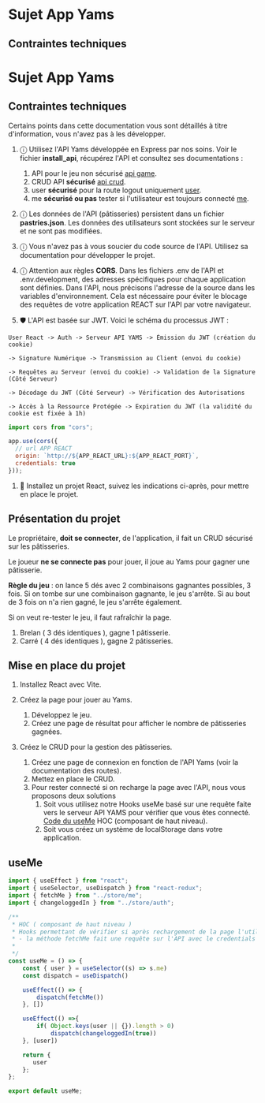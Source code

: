 # Sujet App Yams

## Contraintes techniques

# Sujet App Yams

## Contraintes techniques

Certains points dans cette documentation vous sont détaillés à titre d'information, vous n'avez pas à les développer.

1. ⓘ Utilisez l'API Yams développée en Express par nos soins. Voir le fichier **install_api**, récupérez l'API et consultez ses documentations :
    1. API pour le jeu non sécurisé  [api game](./documentation_game_api.md).
    1. CRUD API **sécurisé** [api crud](./documentation_crud_api.md).
    1. user **sécurisé** pour la route logout uniquement [user](./documentation_authentification.md).
    1. me **sécurisé ou pas** tester si l'utilisateur est toujours connecté [me](./documentation_me.md).

2. ⓘ Les données de l'API (pâtisseries) persistent dans un fichier **pastries.json**. Les données des utilisateurs sont stockées sur le serveur et ne sont pas modifiées.

3. ⓘ Vous n'avez pas à vous soucier du code source de l'API. Utilisez sa documentation pour développer le projet.

4. ⓘ Attention aux règles **CORS**. Dans les fichiers .env de l'API et .env.development, des adresses spécifiques pour chaque application sont définies. Dans l'API, nous précisons l'adresse de la source dans les variables d'environnement. Cela est nécessaire pour éviter le blocage des requêtes de votre application REACT sur l'API par votre navigateur.

5. 🛡️ L'API est basée sur JWT. Voici le schéma du processus JWT :

```plaintext
User React -> Auth -> Serveur API YAMS -> Émission du JWT (création du cookie) 

-> Signature Numérique -> Transmission au Client (envoi du cookie) 

-> Requêtes au Serveur (envoi du cookie) -> Validation de la Signature (Côté Serveur) 

-> Décodage du JWT (Côté Serveur) -> Vérification des Autorisations 

-> Accès à la Ressource Protégée -> Expiration du JWT (la validité du cookie est fixée à 1h)
```

```js
import cors from "cors";

app.use(cors({
  // url APP REACT
  origin: `http://${APP_REACT_URL}:${APP_REACT_PORT}`,
  credentials: true
}));
```

1. 🚧 Installez un projet React, suivez les indications ci-après, pour mettre en place le projet.


## Présentation du projet

Le propriétaire, **doit se connecter**, de l'application, il fait un CRUD sécurisé sur les pâtisseries.

Le joueur **ne se connecte pas** pour jouer, il joue au Yams pour gagner une pâtisserie.

**Règle du jeu** : on lance 5 dés avec 2 combinaisons gagnantes possibles, 3 fois. Si on tombe sur une combinaison gagnante, le jeu s'arrête. Si au bout de 3 fois on n'a rien gagné, le jeu s'arrête également.

Si on veut re-tester le jeu, il faut rafraîchir la page.

1. Brelan ( 3 dés identiques ), gagne 1 pâtisserie.
1. Carré ( 4 dés identiques ), gagne 2 pâtisseries.

## Mise en place du projet

1. Installez React avec Vite.

1. Créez la page pour jouer au Yams.

    1. Développez le jeu.
    1. Créez une page de résultat pour afficher le nombre de pâtisseries gagnées.

1. Créez le CRUD pour la gestion des pâtisseries.

    1. Créez une page de connexion en fonction de l'API Yams (voir la documentation des routes).
    1. Mettez en place le CRUD.
    1. Pour rester connecté si on recharge la page avec l'API, nous vous proposons deux solutions
        1. Soit vous utilisez notre Hooks useMe basé sur une requête faite vers le serveur API YAMS pour vérifier que vous êtes connecté.
        [Code du useMe](#useMe) HOC (composant de haut niveau).
        1. Soit vous créez un système de localStorage dans votre application.

## useMe

```js
import { useEffect } from "react";
import { useSelector, useDispatch } from "react-redux";
import { fetchMe } from "../store/me";
import { changeloggedIn } from "../store/auth";

/**
 * HOC ( composant de haut niveau ) 
 * Hooks permettant de vérifier si après rechargement de la page l'utilisateur est encore connecté
 * - la méthode fetchMe fait une requête sur l'API avec le credentials si celui-ci existe ( cookie créé dans le navigateur), alors la connexion n'échoue pas et on met à true loggeIn 
 * 
 */
const useMe = () => {
    const { user } = useSelector((s) => s.me)
    const dispatch = useDispatch()

    useEffect(() => {
        dispatch(fetchMe())
    }, [])

    useEffect(() =>{
        if( Object.keys(user || {}).length > 0)
            dispatch(changeloggedIn(true))
    }, [user])

    return {
       user
    };
};

export default useMe;
```